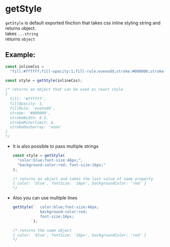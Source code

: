 # getStyle

`getStyle` is default exported finction that takes css inline styling string and returns object.\
takes `...string`\
returns `object`

## Example:

```js
const inlineCss =
  "fill:#ffffff;fill-opacity:1;fill-rule:evenodd;stroke:#000000;stroke-width:0.5;stroke-miterlimit:4;stroke-dasharray:none";
```

```js
const style = getStyle(inlineCss);

/* returns an object that can be used as react style
{
  fill: '#ffffff',
  fillOpacity: 1,
  fillRule: 'evenodd',
  stroke: '#000000',
  strokeWidth: 0.5,
  strokeMiterlimit: 4,
  strokeDasharray: 'none'
}
*/
```

- It is also possible to pass multiple strings

  ```js
  const style = getStyle(
    "color:blue;font-size:46px;",
    "background-color:red; font-size:16px;"
  );

  /* returns an object and takes the last value of same property
  { color: 'blue', fontSize: '16px', backgroundColor: 'red' }
  */
  ```

- Also you can use multiple lines

  ```js
  getStyle(`  color:blue;font-size:46px;
              background-color:red;
              font-size:16px;
          `);

  /* returns the same object
  { color: 'blue', fontSize: '16px', backgroundColor: 'red' }
  */
  ```
